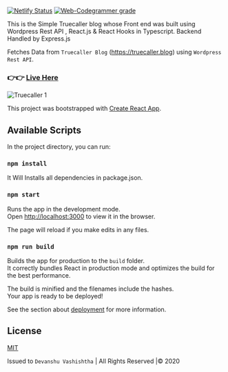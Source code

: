[![Netlify Status](https://api.netlify.com/api/v1/badges/28d26d2a-2edc-42eb-b130-b8715cf99c24/deploy-status)](https://app.netlify.com/sites/web-codegrammer-truecaller-blog/deploys)
[![Web-Codegrammer grade](https://deepscan.io/api/teams/10012/projects/12688/branches/199327/badge/grade.svg)](https://deepscan.io/dashboard#view=project&tid=10012&pid=12688&bid=199327)

This is the Simple Truecaller blog whose Front end was built using Wordpress Rest API , React.js & React Hooks in Typescript. Backend Handled by Express.js

Fetches Data from ```Truecaller Blog``` (https://truecaller.blog) using ```Wordpress Rest API```.

### 👉👉 [Live Here](https://web-codegrammer-truecaller-blog.netlify.app/)

![Truecaller 1](https://i.imgur.com/tSUlWzs.jpg)

This project was bootstrapped with [Create React App](https://github.com/facebook/create-react-app).

## Available Scripts

In the project directory, you can run:

### `npm install`

It Will Installs all dependencies in package.json.

### `npm start`

Runs the app in the development mode.<br />
Open [http://localhost:3000](http://localhost:3000) to view it in the browser.

The page will reload if you make edits in any files.<br/>

### `npm run build`

Builds the app for production to the `build` folder.<br/>
It correctly bundles React in production mode and optimizes the build for the best performance.

The build is minified and the filenames include the hashes.<br/>
Your app is ready to be deployed!

See the section about [deployment](https://facebook.github.io/create-react-app/docs/deployment) for more information.

## License 

[MIT](https://github.com/web-codegrammer/Truecaller-wp-Rest-API-Simple-Blog/blob/main/LICENSE)

Issued to ```Devanshu Vashishtha``` | All Rights Reserved |©️ 2020
